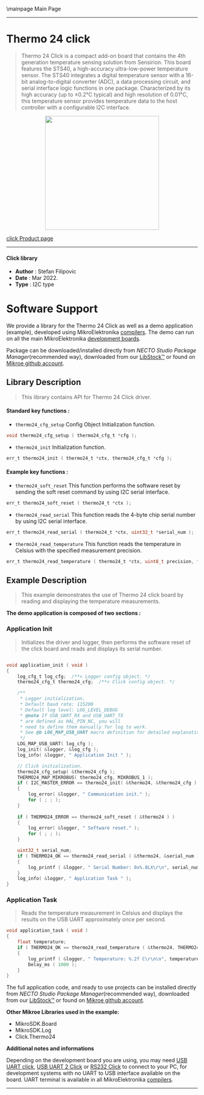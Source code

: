 \mainpage Main Page

---
# Thermo 24 click

> Thermo 24 Click is a compact add-on board that contains the 4th generation temperature sensing solution from Sensirion. This board features the STS40, a high-accuracy ultra-low-power temperature sensor. The STS40 integrates a digital temperature sensor with a 16-bit analog-to-digital converter (ADC), a data processing circuit, and serial interface logic functions in one package. Characterized by its high accuracy (up to ±0.2°C typical) and high resolution of 0.01°C, this temperature sensor provides temperature data to the host controller with a configurable I2C interface.

<p align="center">
  <img src="https://download.mikroe.com/images/click_for_ide/thermo24_click.png" height=300px>
</p>

[click Product page](https://www.mikroe.com/thermo-24-click)

---


#### Click library

- **Author**        : Stefan Filipovic
- **Date**          : Mar 2022.
- **Type**          : I2C type


# Software Support

We provide a library for the Thermo 24 Click
as well as a demo application (example), developed using MikroElektronika
[compilers](https://www.mikroe.com/necto-studio).
The demo can run on all the main MikroElektronika [development boards](https://www.mikroe.com/development-boards).

Package can be downloaded/installed directly from *NECTO Studio Package Manager*(recommended way), downloaded from our [LibStock&trade;](https://libstock.mikroe.com) or found on [Mikroe github account](https://github.com/MikroElektronika/mikrosdk_click_v2/tree/master/clicks).

## Library Description

> This library contains API for Thermo 24 Click driver.

#### Standard key functions :

- `thermo24_cfg_setup` Config Object Initialization function.
```c
void thermo24_cfg_setup ( thermo24_cfg_t *cfg );
```

- `thermo24_init` Initialization function.
```c
err_t thermo24_init ( thermo24_t *ctx, thermo24_cfg_t *cfg );
```

#### Example key functions :

- `thermo24_soft_reset` This function performs the software reset by sending the soft reset command by using I2C serial interface.
```c
err_t thermo24_soft_reset ( thermo24_t *ctx );
```

- `thermo24_read_serial` This function reads the 4-byte chip serial number by using I2C serial interface.
```c
err_t thermo24_read_serial ( thermo24_t *ctx, uint32_t *serial_num );
```

- `thermo24_read_temperature` This function reads the temperature in Celsius with the specified measurement precision.
```c
err_t thermo24_read_temperature ( thermo24_t *ctx, uint8_t precision, float *temperature );
```

## Example Description

> This example demonstrates the use of Thermo 24 click board by reading and displaying the temperature measurements.

**The demo application is composed of two sections :**

### Application Init

> Initializes the driver and logger, then performs the software reset of the click board and reads and displays its serial number.

```c

void application_init ( void )
{
    log_cfg_t log_cfg;  /**< Logger config object. */
    thermo24_cfg_t thermo24_cfg;  /**< Click config object. */

    /** 
     * Logger initialization.
     * Default baud rate: 115200
     * Default log level: LOG_LEVEL_DEBUG
     * @note If USB_UART_RX and USB_UART_TX 
     * are defined as HAL_PIN_NC, you will 
     * need to define them manually for log to work. 
     * See @b LOG_MAP_USB_UART macro definition for detailed explanation.
     */
    LOG_MAP_USB_UART( log_cfg );
    log_init( &logger, &log_cfg );
    log_info( &logger, " Application Init " );

    // Click initialization.
    thermo24_cfg_setup( &thermo24_cfg );
    THERMO24_MAP_MIKROBUS( thermo24_cfg, MIKROBUS_1 );
    if ( I2C_MASTER_ERROR == thermo24_init( &thermo24, &thermo24_cfg ) ) 
    {
        log_error( &logger, " Communication init." );
        for ( ; ; );
    }
    
    if ( THERMO24_ERROR == thermo24_soft_reset ( &thermo24 ) )
    {
        log_error( &logger, " Software reset." );
        for ( ; ; );
    }

    uint32_t serial_num;
    if ( THERMO24_OK == thermo24_read_serial ( &thermo24, &serial_num ) )
    {
        log_printf ( &logger, " Serial Number: 0x%.8LX\r\n", serial_num );
    }
    log_info( &logger, " Application Task " );
}

```

### Application Task

> Reads the temperature measurement in Celsius and displays the results on the USB UART approximately once per second.

```c
void application_task ( void )
{
    float temperature;
    if ( THERMO24_OK == thermo24_read_temperature ( &thermo24, THERMO24_MEASURE_PRECISION_HIGH, &temperature ) )
    {
        log_printf ( &logger, " Temperature: %.2f C\r\n\n", temperature );
        Delay_ms ( 1000 );
    }
}
```

The full application code, and ready to use projects can be installed directly from *NECTO Studio Package Manager*(recommended way), downloaded from our [LibStock&trade;](https://libstock.mikroe.com) or found on [Mikroe github account](https://github.com/MikroElektronika/mikrosdk_click_v2/tree/master/clicks).

**Other Mikroe Libraries used in the example:**

- MikroSDK.Board
- MikroSDK.Log
- Click.Thermo24

**Additional notes and informations**

Depending on the development board you are using, you may need
[USB UART click](https://www.mikroe.com/usb-uart-click),
[USB UART 2 Click](https://www.mikroe.com/usb-uart-2-click) or
[RS232 Click](https://www.mikroe.com/rs232-click) to connect to your PC, for
development systems with no UART to USB interface available on the board. UART
terminal is available in all MikroElektronika
[compilers](https://shop.mikroe.com/compilers).

---
